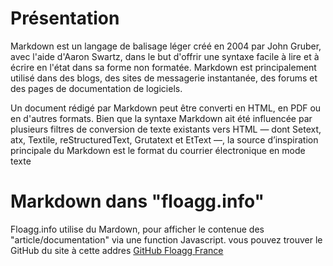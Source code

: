 # Présentation
Markdown est un langage de balisage léger créé en 2004 par John Gruber, avec l'aide d'Aaron Swartz, dans le but d'offrir une syntaxe facile à lire et à écrire en l'état dans sa forme non formatée. Markdown est principalement utilisé dans des blogs, des sites de messagerie instantanée, des forums et des pages de documentation de logiciels.

Un document rédigé par Markdown peut être converti en HTML, en PDF ou en d'autres formats. Bien que la syntaxe Markdown ait été influencée par plusieurs filtres de conversion de texte existants vers HTML — dont Setext, atx, Textile, reStructuredText, Grutatext et EtText —, la source d’inspiration principale du Markdown est le format du courrier électronique en mode texte

# Markdown dans "floagg.info"
Floagg.info utilise du Mardown, pour afficher le contenue des "article/documentation" via une function Javascript. vous pouvez trouver le GitHub du site à cette addres [GitHub Floagg France](https://github.com/FloaggFrance/floagg-info)